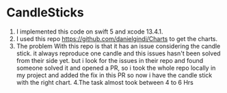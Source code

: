 # CandleSticks

1. I implemented this code on swift 5 and xcode 13.4.1.
2. I used this repo https://github.com/danielgindi/Charts to get the charts.
3. The problem With this repo is that it has an issue considering the candle stick. it always reproduce one candle and this issues hasn't been solved from their side yet. but i look for the issues in their repo and found someone solved it and opened a PR, so i took the whole repo locally in my project and added the fix in this PR so now i have the candle stick with the right chart.
4.The task almost took between 4 to 6 Hrs
